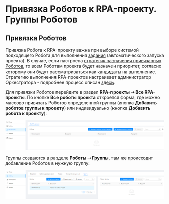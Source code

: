 # Привязка Роботов к RPA-проекту. Группы Роботов

## Привязка Роботов

Привязка Робота к RPA-проекту важна при выборе системой подходящего Робота для выполнения [задания](https://docs.primo-rpa.ru/primo-rpa/orchestrator/basics/tasks) (автоматического запуска проекта). В случае, если настроена [стратегия назначения привязанных Роботов](https://docs.primo-rpa.ru/primo-rpa/orchestrator/basics/assign-task##cтратегияочередипроектов), то всем Роботам проекта будет назначен приоритет, согласно которому они будут рассматриваться как кандидаты на выполнение. Стратегию выполнения RPA-проектов настраивает администратор Оркестратора - подробнее процесс описан [здесь](https://docs.primo-rpa.ru/primo-rpa/orchestrator/settings/projects-queue).

Для привязки Роботов перейдите в раздел **RPA-проекты ➝ Все RPA-проекты**. По кнопке **Все роботы проекта** откроется форма, где можно массово привязать Роботов определенной группы (кнопка **Добавить роботов группы к проекту**) или индивидуально (кнопка **Добавить робота к проекту**):

![](<../../.gitbook/assets/1 (2)>)

Группы создаются в разделе **Роботы ➝ Группы**, там же происходит добавление Роботов в нужную группу:

![](<../../.gitbook/assets/2 (1)>)

